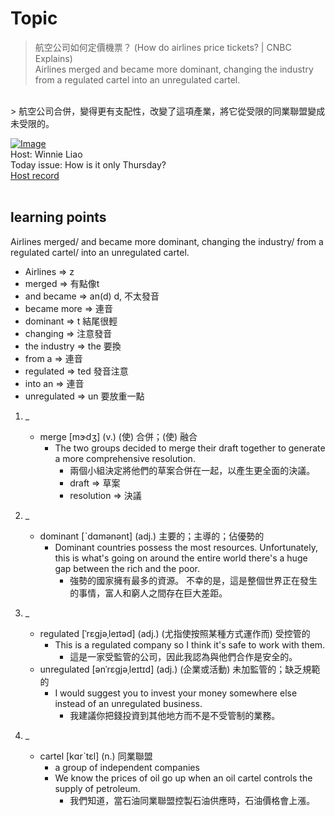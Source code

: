 
# Topic

> 航空公司如何定價機票？ (How do airlines price tickets? | CNBC Explains) <br>
> Airlines merged and became more dominant, changing the industry from a regulated cartel into an unregulated cartel.

 <br>
> 航空公司合併，變得更有支配性，改變了這項產業，將它從受限的同業聯盟變成未受限的。 <br>

[![Image](https://cdn.voicetube.com/assets/thumbnails/EhhLXZB3kRw.jpg)](https://www.youtube.com/embed/EhhLXZB3kRw?rel=0&showinfo=0&cc_load_policy=0&controls=1&autoplay=1&iv_load_policy=3&playsinline=1&wmode=transparent&start=81&end=89&enablejsapi=1&origin=https://tw.voicetube.com&widgetid=1)<br>
Host: Winnie Liao
<br>Today issue: How is it only Thursday?
<br>
[Host record](https://cdn.voicetube.com/tmp/everyday_records/callmeboss901/2808.mp3)
<br><br>
## learning points
Airlines merged/ and became more dominant, changing the industry/ from a regulated cartel/ into an unregulated cartel.
* Airlines => z
* merged => 有點像t
* and became => an(d) d, 不太發音
* became more => 連音
* dominant => t 結尾很輕
* changing => 注意發音
* the industry => the 要換
* from a => 連音
* regulated => ted 發音注意
* into an => 連音
* unregulated => un 要放重一點
1. _
	* merge [mɝdʒ] (v.) (使) 合併；(使) 融合
		- The two groups decided to merge their draft together to generate a more comprehensive resolution.
			+ 兩個小組決定將他們的草案合併在一起，以產生更全面的決議。
			+ draft => 草案
			+ resolution => 決議

2. _
	* dominant [ˋdɑmənənt] (adj.) 主要的；主導的；佔優勢的
		- Dominant countries possess the most resources. Unfortunately, this is what's going on around the entire world there's a huge gap between the rich and the poor.
			+ 強勢的國家擁有最多的資源。 不幸的是，這是整個世界正在發生的事情，富人和窮人之間存在巨大差距。

3. _
	* regulated [ˈrɛgjəˌleɪtəd] (adj.) (尤指使按照某種方式運作而) 受控管的
		- This is a regulated company so I think it's safe to work with them.
			+ 這是一家受監管的公司，因此我認為與他們合作是安全的。
	* unregulated [ənˈrɛgjəˌleɪtɪd] (adj.) (企業或活動) 未加監管的；缺乏規範的
		- I would suggest you to invest your money somewhere else instead of an unregulated business.
			+ 我建議你把錢投資到其他地方而不是不受管制的業務。

4. _
	* cartel [kɑrˋtɛl] (n.) 同業聯盟
		- a group of independent companies
		- We know the prices of oil go up when an oil cartel controls the supply of petroleum.
			+ 我們知道，當石油同業聯盟控製石油供應時，石油價格會上漲。
